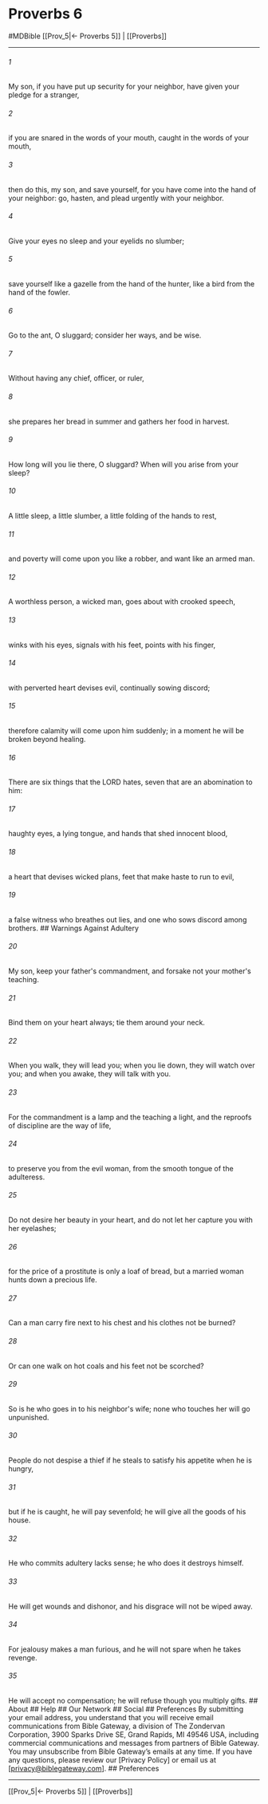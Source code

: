 # Proverbs 6
#MDBible
[[Prov_5|← Proverbs 5]] | [[Proverbs]]

***


###### 1 
My son, if you have put up security for your neighbor, have given your pledge for a stranger, 

###### 2 
if you are snared in the words of your mouth, caught in the words of your mouth, 

###### 3 
then do this, my son, and save yourself, for you have come into the hand of your neighbor: go, hasten, and plead urgently with your neighbor. 

###### 4 
Give your eyes no sleep and your eyelids no slumber; 

###### 5 
save yourself like a gazelle from the hand of the hunter, like a bird from the hand of the fowler. 

###### 6 
Go to the ant, O sluggard; consider her ways, and be wise. 

###### 7 
Without having any chief, officer, or ruler, 

###### 8 
she prepares her bread in summer and gathers her food in harvest. 

###### 9 
How long will you lie there, O sluggard? When will you arise from your sleep? 

###### 10 
A little sleep, a little slumber, a little folding of the hands to rest, 

###### 11 
and poverty will come upon you like a robber, and want like an armed man. 

###### 12 
A worthless person, a wicked man, goes about with crooked speech, 

###### 13 
winks with his eyes, signals with his feet, points with his finger, 

###### 14 
with perverted heart devises evil, continually sowing discord; 

###### 15 
therefore calamity will come upon him suddenly; in a moment he will be broken beyond healing. 

###### 16 
There are six things that the LORD hates, seven that are an abomination to him: 

###### 17 
haughty eyes, a lying tongue, and hands that shed innocent blood, 

###### 18 
a heart that devises wicked plans, feet that make haste to run to evil, 

###### 19 
a false witness who breathes out lies, and one who sows discord among brothers. ## Warnings Against Adultery 

###### 20 
My son, keep your father's commandment, and forsake not your mother's teaching. 

###### 21 
Bind them on your heart always; tie them around your neck. 

###### 22 
When you walk, they will lead you; when you lie down, they will watch over you; and when you awake, they will talk with you. 

###### 23 
For the commandment is a lamp and the teaching a light, and the reproofs of discipline are the way of life, 

###### 24 
to preserve you from the evil woman, from the smooth tongue of the adulteress. 

###### 25 
Do not desire her beauty in your heart, and do not let her capture you with her eyelashes; 

###### 26 
for the price of a prostitute is only a loaf of bread, but a married woman hunts down a precious life. 

###### 27 
Can a man carry fire next to his chest and his clothes not be burned? 

###### 28 
Or can one walk on hot coals and his feet not be scorched? 

###### 29 
So is he who goes in to his neighbor's wife; none who touches her will go unpunished. 

###### 30 
People do not despise a thief if he steals to satisfy his appetite when he is hungry, 

###### 31 
but if he is caught, he will pay sevenfold; he will give all the goods of his house. 

###### 32 
He who commits adultery lacks sense; he who does it destroys himself. 

###### 33 
He will get wounds and dishonor, and his disgrace will not be wiped away. 

###### 34 
For jealousy makes a man furious, and he will not spare when he takes revenge. 

###### 35 
He will accept no compensation; he will refuse though you multiply gifts. ## About ## Help ## Our Network ## Social ## Preferences By submitting your email address, you understand that you will receive email communications from Bible Gateway, a division of The Zondervan Corporation, 3900 Sparks Drive SE, Grand Rapids, MI 49546 USA, including commercial communications and messages from partners of Bible Gateway. You may unsubscribe from Bible Gateway&rsquo;s emails at any time. If you have any questions, please review our [Privacy Policy] or email us at [privacy@biblegateway.com]. ## Preferences

***

[[Prov_5|← Proverbs 5]] | [[Proverbs]]
